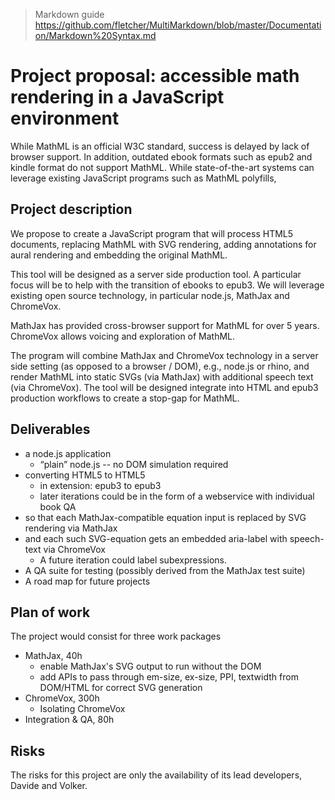 > Markdown guide https://github.com/fletcher/MultiMarkdown/blob/master/Documentation/Markdown%20Syntax.md

# Project proposal: accessible math rendering in a JavaScript environment

While MathML is an official W3C standard, success is delayed by lack of browser support. In addition, outdated ebook formats such as epub2 and kindle format do not support MathML. While state-of-the-art systems can leverage existing JavaScript programs such as MathML polyfills, 

## Project description

We propose to create a JavaScript program that will process HTML5 documents, replacing MathML with SVG rendering, adding annotations for aural rendering and embedding the original MathML. 

This tool will be designed as a server side production tool. A particular focus will be to help with the transition of ebooks to epub3. We will leverage existing open source technology, in particular node.js, MathJax and ChromeVox.


MathJax has provided cross-browser support for MathML for over 5 years. ChromeVox allows voicing and exploration of MathML.

The program will combine MathJax and ChromeVox technology in a server side setting (as opposed to a browser / DOM), e.g., node.js or rhino, and render MathML into static SVGs (via MathJax) with additional speech text (via ChromeVox). The tool will be designed integrate into HTML and epub3 production workflows to create a stop-gap for MathML.

## Deliverables

* a node.js application 
  * “plain” node.js -- no DOM simulation required
* converting HTML5 to HTML5
  * in extension: epub3 to epub3
  * later iterations could be in the form of a webservice with individual book QA
* so that each MathJax-compatible equation input is replaced by SVG rendering via MathJax
* and each such SVG-equation gets an embedded aria-label with speech-text via ChromeVox
  * A future iteration could label subexpressions.
* A QA suite for testing (possibly derived from the MathJax test suite)
* A road map for future projects


## Plan of work

The project would consist for three work packages

* MathJax, 40h
  * enable MathJax's SVG output to run without the DOM
  * add APIs to pass through em-size, ex-size, PPI, textwidth from DOM/HTML for correct SVG generation
* ChromeVox, 300h
  * Isolating ChromeVox
* Integration & QA, 80h

## Risks 

The risks for this project are only the availability of its lead developers, Davide and Volker.


